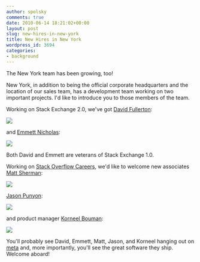 ```yaml
---
author: spolsky
comments: true
date: 2010-06-14 18:21:02+00:00
layout: post
slug: new-hires-in-new-york
title: New Hires in New York
wordpress_id: 3694
categories:
- background
---
```


The New York team has been growing, too!

New York, in addition to being the official corporate headquarters and the location of our sales team, has a development team working on two important projects. I'd like to introduce you to those members of the team.

Working on Stack Exchange 2.0, we've got [David Fullerton](http://stackoverflow.com/users/91687/david):

[![](http://blog.stackoverflow.com/wp-content/uploads/bio-david-fullerton.jpg)](http://blog.stackoverflow.com/wp-content/uploads/bio-david-fullerton.jpg)

and [Emmett Nicholas](http://stackoverflow.com/users/2749/emmett):

[![](http://blog.stackoverflow.com/wp-content/uploads/bio-emmett-nicholas.jpg)](http://blog.stackoverflow.com/wp-content/uploads/bio-emmett-nicholas.jpg)

Both David and Emmett are veterans of Stack Exchange 1.0.

Working on [Stack Overflow Careers](http://careers.stackoverflow.com/), we'd like to welcome new associates [Matt Sherman](http://stackoverflow.com/users/70613/matt-sherman):

[![](http://blog.stackoverflow.com/wp-content/uploads/bio-matt-sherman.jpg)](http://blog.stackoverflow.com/wp-content/uploads/bio-matt-sherman.jpg)

[Jason Punyon](http://stackoverflow.com/users/6212/jason-punyon):

[![](http://blog.stackoverflow.com/wp-content/uploads/bio-jason-punyon.jpg)](http://blog.stackoverflow.com/wp-content/uploads/bio-jason-punyon.jpg)

and product manager [Korneel Bouman](http://stackoverflow.com/users/220619/korneel-bouman):

[![](http://blog.stackoverflow.com/wp-content/uploads/bio-korneel-bouman.jpg)](http://blog.stackoverflow.com/wp-content/uploads/bio-korneel-bouman.jpg)

You'll probably see David, Emmett, Matt, Jason, and Korneel hanging out on [meta](http://meta.stackoverflow.com/) and, more importantly, you'll see the great software they ship. Welcome aboard!
